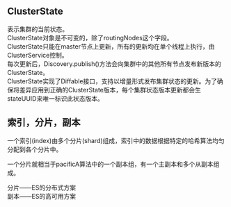 ## ClusterState 
表示集群的当前状态。  
ClusterState对象是不可变的，除了routingNodes这个字段。   
ClusterState只能在master节点上更新，所有的更新均在单个线程上执行，由ClusterService控制。  
每次更新后，Discovery.publish()方法会向集群中的其他所有节点发布新版本的ClusterState。  
ClusterState实现了Diffable接口，支持以增量形式发布集群状态的更新。为了确保将差异应用到正确的ClusterState版本，每个集群状态版本更新都会生stateUUID来唯一标识此状态版本。

## 索引，分片，副本
一个索引(index)由多个分片(shard)组成，索引中的数据根据特定的哈希算法均匀分配到各个分片中。

一个分片就相当于pacificA算法中的一个副本组，有一个主副本和多个从副本组成。

分片——ES的分布式方案  
副本——ES的高可用方案

